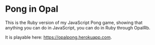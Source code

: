 # Pong in Opal
This is the Ruby version of my JavaScript Pong game, showing that anything you can do in JavaScript, you can do in Ruby through OpalRb.

It is playable here: https://opalpong.herokuapp.com.
